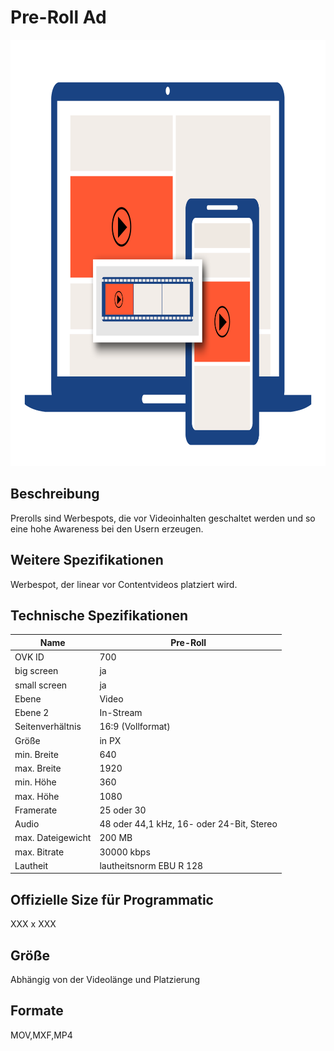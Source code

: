 # Pre-Roll Ad
<img width="1024" height="682" alt="image" src="/img/formats/OVK_WF_Video_Pre_Roll.png" />


## Beschreibung
Prerolls sind Werbespots, die vor Videoinhalten geschaltet werden und so eine hohe Awareness bei den Usern erzeugen.

## Weitere Spezifikationen
Werbespot, der linear vor Contentvideos platziert wird.

## Technische Spezifikationen

| Name            | Pre-Roll       |
|-----------------|----------------|
| OVK ID          | 700            |
| big screen      | ja             |
| small screen    | ja             |
| Ebene           | Video          |
| Ebene 2         | In-Stream      |
| Seitenverhältnis| 16:9 (Vollformat)          |
| Größe           | in PX          |
| min. Breite     | 640            |
| max. Breite     | 1920           |
| min. Höhe       | 360            |
| max. Höhe       | 1080           |
| Framerate       | 25 oder 30     |
| Audio           | 48 oder 44,1 kHz, 16- oder 24-Bit, Stereo |
| max. Dateigewicht| 200 MB        |
| max. Bitrate    | 30000 kbps     |
| Lautheit        | lautheitsnorm EBU R 128 |

## Offizielle Size für Programmatic
XXX x XXX

## Größe
Abhängig von der Videolänge und Platzierung

## Formate
MOV,MXF,MP4
